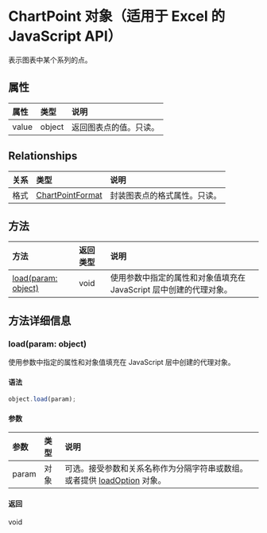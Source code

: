 ﻿# ChartPoint 对象（适用于 Excel 的 JavaScript API）

表示图表中某个系列的点。

## 属性

| 属性     | 类型   |说明
|:---------------|:--------|:----------|
|value|object|返回图表点的值。只读。|

## Relationships
| 关系 | 类型   |说明|
|:---------------|:--------|:----------|
|格式|[ChartPointFormat](chartpointformat.md)|封装图表点的格式属性。只读。|

## 方法

| 方法           | 返回类型    |说明|
|:---------------|:--------|:----------|
|[load(param: object)](#loadparam-object)|void|使用参数中指定的属性和对象值填充在 JavaScript 层中创建的代理对象。|

## 方法详细信息


### load(param: object)
使用参数中指定的属性和对象值填充在 JavaScript 层中创建的代理对象。

#### 语法
```js
object.load(param);
```

#### 参数
| 参数    | 类型   |说明|
|:---------------|:--------|:----------|
|param|对象|可选。接受参数和关系名称作为分隔字符串或数组。或者提供 [loadOption](loadoption.md) 对象。|

#### 返回
void
